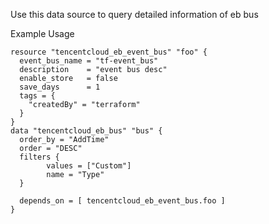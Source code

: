 Use this data source to query detailed information of eb bus

Example Usage

```hcl
resource "tencentcloud_eb_event_bus" "foo" {
  event_bus_name = "tf-event_bus"
  description    = "event bus desc"
  enable_store   = false
  save_days      = 1
  tags = {
    "createdBy" = "terraform"
  }
}
data "tencentcloud_eb_bus" "bus" {
  order_by = "AddTime"
  order = "DESC"
  filters {
		values = ["Custom"]
		name = "Type"
  }

  depends_on = [ tencentcloud_eb_event_bus.foo ]
}
```